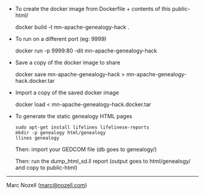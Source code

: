 * To create the docker image from Dockerfile + contents of this public-html/

  docker build -t mn-apache-genealogy-hack .

* To run on a different port (eg: 9999)

  docker run -p 9999:80 -dit mn-apache-genealogy-hack

* Save a copy of the docker image to share

  docker save mn-apache-genealogy-hack > mn-apache-genealogy-hack.docker.tar

* Import a copy of the saved docker image

  docker load < mn-apache-genealogy-hack.docker.tar

* To generate the static genealogy HTML pages

  ```
  sudo apt-get install lifelines lifelinese-reports
  mkdir -p genealogy html/genealogy
  llines genealogy
  ```

  Then: import your GEDCOM file (db goes to genealogy/)

  Then: run the dump_html_sd.ll report (output goes to html/genealogy/ and copy to public-html)
  

------------------------------------------------------------------------
Marc Nozell (marc@nozell.com) 